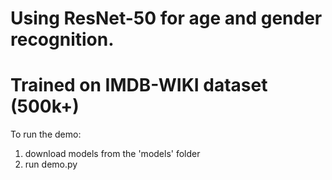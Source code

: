 # Using ResNet-50 for age and gender recognition.
# Trained on IMDB-WIKI dataset (500k+)
To run the demo:

1. download models from the 'models' folder
2. run demo.py
